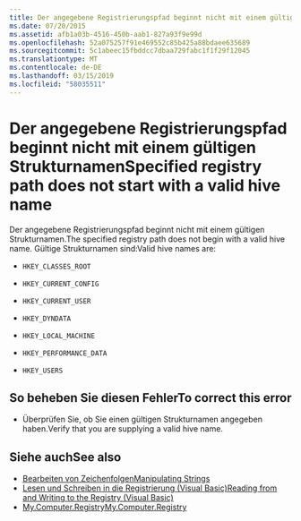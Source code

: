 ```yaml
---
title: Der angegebene Registrierungspfad beginnt nicht mit einem gültigen Strukturnamen
ms.date: 07/20/2015
ms.assetid: afb1a03b-4516-450b-aab1-827a93f9e99d
ms.openlocfilehash: 52a075257f91e469552c85b425a88bdaee635689
ms.sourcegitcommit: 5c1abeec15fbddcc7dbaa729fabc1f1f29f12045
ms.translationtype: MT
ms.contentlocale: de-DE
ms.lasthandoff: 03/15/2019
ms.locfileid: "58035511"
---
```

# <a name="specified-registry-path-does-not-start-with-a-valid-hive-name"></a><span data-ttu-id="94875-102">Der angegebene Registrierungspfad beginnt nicht mit einem gültigen Strukturnamen</span><span class="sxs-lookup"><span data-stu-id="94875-102">Specified registry path does not start with a valid hive name</span></span>
<span data-ttu-id="94875-103">Der angegebene Registrierungspfad beginnt nicht mit einem gültigen Strukturnamen.</span><span class="sxs-lookup"><span data-stu-id="94875-103">The specified registry path does not begin with a valid hive name.</span></span> <span data-ttu-id="94875-104">Gültige Strukturnamen sind:</span><span class="sxs-lookup"><span data-stu-id="94875-104">Valid hive names are:</span></span>  
  
-   `HKEY_CLASSES_ROOT`  
  
-   `HKEY_CURRENT_CONFIG`  
  
-   `HKEY_CURRENT_USER`  
  
-   `HKEY_DYNDATA`  
  
-   `HKEY_LOCAL_MACHINE`  
  
-   `HKEY_PERFORMANCE_DATA`  
  
-   `HKEY_USERS`  
  
## <a name="to-correct-this-error"></a><span data-ttu-id="94875-105">So beheben Sie diesen Fehler</span><span class="sxs-lookup"><span data-stu-id="94875-105">To correct this error</span></span>  
  
-   <span data-ttu-id="94875-106">Überprüfen Sie, ob Sie einen gültigen Strukturnamen angegeben haben.</span><span class="sxs-lookup"><span data-stu-id="94875-106">Verify that you are supplying a valid hive name.</span></span>  
  
## <a name="see-also"></a><span data-ttu-id="94875-107">Siehe auch</span><span class="sxs-lookup"><span data-stu-id="94875-107">See also</span></span>

- [<span data-ttu-id="94875-108">Bearbeiten von Zeichenfolgen</span><span class="sxs-lookup"><span data-stu-id="94875-108">Manipulating Strings</span></span>](../../standard/base-types/manipulating-strings.md)
- [<span data-ttu-id="94875-109">Lesen und Schreiben in die Registrierung (Visual Basic)</span><span class="sxs-lookup"><span data-stu-id="94875-109">Reading from and Writing to the Registry (Visual Basic)</span></span>](../developing-apps/programming/computer-resources/reading-from-and-writing-to-the-registry.md)
- [<span data-ttu-id="94875-110">My.Computer.Registry</span><span class="sxs-lookup"><span data-stu-id="94875-110">My.Computer.Registry</span></span>](xref:Microsoft.VisualBasic.MyServices.RegistryProxy)
